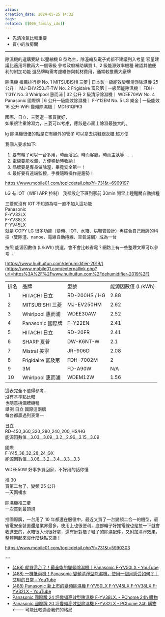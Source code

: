 ```yaml
---  
alias:  
creation_date: 2024-05-25 14:32  
tags: 
related: [[006_family_idx]]
---  
```





- 先清冷氣比較重要
- 買小的放房間






---


除濕機的選購要點
以壓縮機 B 型為主，除溼輪及電子式都不建議列入考量
容量建議比適用坪數再大一個等級
參考政府補助購買 1、2 級能源效率機種
確認其他便利的附加功能
選品牌時需考慮維修與耗材費用，通常較推薦大廠牌

除濕機 推薦排行榜
No. 1
MITSUBISHI 三菱 | 日本製一級能效變頻清淨除濕機 25 公升｜ MJ-EHV250JT-TW
No. 2
Frigidaire 富及第 | 一級節能除濕機｜ FDH-1131Y
No. 3
Whirlpool 惠而浦 | 32 公升 2 級清淨除濕機｜ WDEE70AW
No. 4
Panasonic 國際牌 | 6 公升一級能效除濕機｜ F-Y12EM
No. 5
LG 樂金 | 一級能效 16 公升 WiFi 變頻除濕機｜ MD161QPK3



國際、日立、三菱選一家買就好，  
如果很注重除濕力，三菱可以考慮，應該是市面上除濕最強大的。

lg 除濕機很優的點是它有額外的管子 可以拿去烘鞋跟衣櫃 超方便



我個人要求如下:  
  
1. 要有輪子可以一台多用，時而浴室。時而客廳。時而主臥等.......  
2. 電線要能收藏，方便移動時收納！  
3. 品牌要是專長做除溼，畢竟安全第一！  
4. 最好要有遠端監控，手機隨時操作是趨勢！



https://www.mobile01.com/topicdetail.php?f=731&t=6909197




LG 有 IOT（WIFI APP 控制） 我都設定下班到家前 30min 開早上睡醒關自動排程  
  
三菱就沒有 IOT 不知道為啥一直不加入這功能  
Panasonic  
F-YV32LX  
F-YV38LX  
F-YV45LX  
就是 COPY LG 很多功能（變頻、IOT、水箱、烘鞋管設計）再綜合自己廠牌的科技（雙除溼、nanoe、電線自動捲線、空氣濾網）成為一台



按照 能源因數值 (L/kWh) 挑選，會不會比較省電？網路上有一些整理文章可以參考...  
  
[https://www.huihuifun.com/dehumidifier-2019/](https://www.mobile01.com/externallink.php?url=https%3A%2F%2Fwww.huihuifun.com%2Fdehumidifier-2019%2F)  

|   |   |   |   |
|---|---|---|---|
|排名|品牌|型號|能源因數值 (L/kWh)|
|1|HITACHI 日立|RD-200HS / HG|2.88|
|2|MITSUBISHI 三菱|MJ-EV250HM|2.62|
|3|Whirlpool 惠而浦|WDEE30AW|2.52|
|4|Panasonic 國際牌|F-Y22EN|2.41|
|5|HITACHI 日立|RD-20FR|2.41|
|6|SHARP 夏普|DW-K6NT-W|2.1|
|7|Mistral 美寧|JR-906D|2.08|
|8|Frigidaire 富及第|FDH-7002M|2|
|9|3M|FD-A90W|N/A|
|10|Whirlpool 惠而浦|WDEM12W|1.56|
這表完全不值得參考...  
沒有基準點比較  
也隨意挑個牌機種  
舉例 日立 國際這兩牌  
每台都贏過列表第一  
  
日立  
RD-450_360_320_280_240_200_HS/HG  
能源因數值__3.03__3.09__3.2__2.96__3.15__3.09  
  
國際  
F-Y45_36_32_28_24_GX  
能源因數值__3.06__3.2__3.4__3.3__3.3




WDEE50W 好事多買回家，不好用的話你懂



推 30  
買第二台了，變頻 25 公升  
一天兩桶水


除濕機推三菱  
一次買到最頂規



推國際牌，一台用了 10 年都還在服役中，最近又買了一台變頻二合一的機型，最省電安全裝置還是業界最多，使用上也很便利，底部輪子好推電線也是拉一下就會收進去的，水箱很大也很好拿，還有針對櫃子鞋子的除濕配件，又附加清淨效果，整體用起來沒什麼缺點又讚！


https://www.mobile01.com/topicdetail.php?f=731&t=5990303



==


- [(488) 就買這台了！最全能的變頻除濕機｜Panasonic F-YV50LX - YouTube](https://www.youtube.com/watch?v=Nlpwgir7les)
- [(488) 一機抵兩機！Panasonic 變頻清淨型除濕機，使用一個月感受如何？｜艾琳的日常 - YouTube](https://www.youtube.com/watch?v=H7SUrpE1cHw)
- [(488) Panasonic 新上市的變頻除濕機 F-YV50LX F-YV45LX F-YV38LX F-YV32LX - YouTube](https://www.youtube.com/watch?v=XRE7RUk5m4k)
- [Panasonic 國際牌 24 坪變頻高效型除濕機 F-YV38LX. - PChome 24h 購物](https://24h.pchome.com.tw/prod/DMBQ3P-1900GDFAD?fq=/S/DMBQ1F)  
- [Panasonic 國際牌 20 坪變頻高效型除濕機 F-YV32LX - PChome 24h 購物](https://24h.pchome.com.tw/prod/DMBQ00-1900GG13O?fq=/S/DMBQ3P)  <--- 可能比較適合我們的格局
